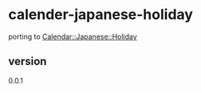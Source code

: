 # calender-japanese-holiday

porting to [Calendar::Japanese::Holiday](http://search.cpan.org/~kztomita/Calendar-Japanese-Holiday-0.03/lib/Calendar/Japanese/Holiday.pm)

## version
0.0.1


